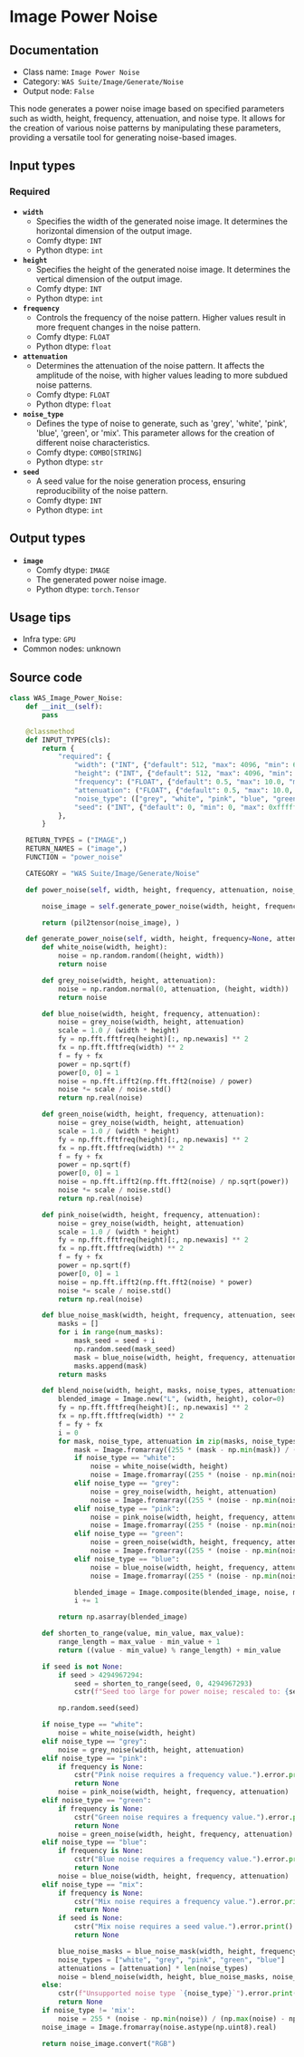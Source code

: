 # Image Power Noise
## Documentation
- Class name: `Image Power Noise`
- Category: `WAS Suite/Image/Generate/Noise`
- Output node: `False`

This node generates a power noise image based on specified parameters such as width, height, frequency, attenuation, and noise type. It allows for the creation of various noise patterns by manipulating these parameters, providing a versatile tool for generating noise-based images.
## Input types
### Required
- **`width`**
    - Specifies the width of the generated noise image. It determines the horizontal dimension of the output image.
    - Comfy dtype: `INT`
    - Python dtype: `int`
- **`height`**
    - Specifies the height of the generated noise image. It determines the vertical dimension of the output image.
    - Comfy dtype: `INT`
    - Python dtype: `int`
- **`frequency`**
    - Controls the frequency of the noise pattern. Higher values result in more frequent changes in the noise pattern.
    - Comfy dtype: `FLOAT`
    - Python dtype: `float`
- **`attenuation`**
    - Determines the attenuation of the noise pattern. It affects the amplitude of the noise, with higher values leading to more subdued noise patterns.
    - Comfy dtype: `FLOAT`
    - Python dtype: `float`
- **`noise_type`**
    - Defines the type of noise to generate, such as 'grey', 'white', 'pink', 'blue', 'green', or 'mix'. This parameter allows for the creation of different noise characteristics.
    - Comfy dtype: `COMBO[STRING]`
    - Python dtype: `str`
- **`seed`**
    - A seed value for the noise generation process, ensuring reproducibility of the noise pattern.
    - Comfy dtype: `INT`
    - Python dtype: `int`
## Output types
- **`image`**
    - Comfy dtype: `IMAGE`
    - The generated power noise image.
    - Python dtype: `torch.Tensor`
## Usage tips
- Infra type: `GPU`
- Common nodes: unknown


## Source code
```python
class WAS_Image_Power_Noise:
    def __init__(self):
        pass

    @classmethod
    def INPUT_TYPES(cls):
        return {
            "required": {
                "width": ("INT", {"default": 512, "max": 4096, "min": 64, "step": 1}),
                "height": ("INT", {"default": 512, "max": 4096, "min": 64, "step": 1}),
                "frequency": ("FLOAT", {"default": 0.5, "max": 10.0, "min": 0.0, "step": 0.01}),
                "attenuation": ("FLOAT", {"default": 0.5, "max": 10.0, "min": 0.0, "step": 0.01}),
                "noise_type": (["grey", "white", "pink", "blue", "green", "mix"],),
                "seed": ("INT", {"default": 0, "min": 0, "max": 0xffffffffffffffff}),
            },
        }

    RETURN_TYPES = ("IMAGE",)
    RETURN_NAMES = ("image",)
    FUNCTION = "power_noise"

    CATEGORY = "WAS Suite/Image/Generate/Noise"

    def power_noise(self, width, height, frequency, attenuation, noise_type, seed):

        noise_image = self.generate_power_noise(width, height, frequency, attenuation, noise_type, seed)

        return (pil2tensor(noise_image), )

    def generate_power_noise(self, width, height, frequency=None, attenuation=None, noise_type="white", seed=None):
        def white_noise(width, height):
            noise = np.random.random((height, width))
            return noise

        def grey_noise(width, height, attenuation):
            noise = np.random.normal(0, attenuation, (height, width))
            return noise

        def blue_noise(width, height, frequency, attenuation):
            noise = grey_noise(width, height, attenuation)
            scale = 1.0 / (width * height)
            fy = np.fft.fftfreq(height)[:, np.newaxis] ** 2
            fx = np.fft.fftfreq(width) ** 2
            f = fy + fx
            power = np.sqrt(f)
            power[0, 0] = 1
            noise = np.fft.ifft2(np.fft.fft2(noise) / power)
            noise *= scale / noise.std()
            return np.real(noise)

        def green_noise(width, height, frequency, attenuation):
            noise = grey_noise(width, height, attenuation)
            scale = 1.0 / (width * height)
            fy = np.fft.fftfreq(height)[:, np.newaxis] ** 2
            fx = np.fft.fftfreq(width) ** 2
            f = fy + fx
            power = np.sqrt(f)
            power[0, 0] = 1
            noise = np.fft.ifft2(np.fft.fft2(noise) / np.sqrt(power))
            noise *= scale / noise.std()
            return np.real(noise)

        def pink_noise(width, height, frequency, attenuation):
            noise = grey_noise(width, height, attenuation)
            scale = 1.0 / (width * height)
            fy = np.fft.fftfreq(height)[:, np.newaxis] ** 2
            fx = np.fft.fftfreq(width) ** 2
            f = fy + fx
            power = np.sqrt(f)
            power[0, 0] = 1
            noise = np.fft.ifft2(np.fft.fft2(noise) * power)
            noise *= scale / noise.std()
            return np.real(noise)

        def blue_noise_mask(width, height, frequency, attenuation, seed, num_masks=3):
            masks = []
            for i in range(num_masks):
                mask_seed = seed + i
                np.random.seed(mask_seed)
                mask = blue_noise(width, height, frequency, attenuation)
                masks.append(mask)
            return masks

        def blend_noise(width, height, masks, noise_types, attenuations):
            blended_image = Image.new("L", (width, height), color=0)
            fy = np.fft.fftfreq(height)[:, np.newaxis] ** 2
            fx = np.fft.fftfreq(width) ** 2
            f = fy + fx
            i = 0
            for mask, noise_type, attenuation in zip(masks, noise_types, attenuations):
                mask = Image.fromarray((255 * (mask - np.min(mask)) / (np.max(mask) - np.min(mask))).astype(np.uint8).real)
                if noise_type == "white":
                    noise = white_noise(width, height)
                    noise = Image.fromarray((255 * (noise - np.min(noise)) / (np.max(noise) - np.min(noise))).astype(np.uint8).real)
                elif noise_type == "grey":
                    noise = grey_noise(width, height, attenuation)
                    noise = Image.fromarray((255 * (noise - np.min(noise)) / (np.max(noise) - np.min(noise))).astype(np.uint8).real)
                elif noise_type == "pink":
                    noise = pink_noise(width, height, frequency, attenuation)
                    noise = Image.fromarray((255 * (noise - np.min(noise)) / (np.max(noise) - np.min(noise))).astype(np.uint8).real)
                elif noise_type == "green":
                    noise = green_noise(width, height, frequency, attenuation)
                    noise = Image.fromarray((255 * (noise - np.min(noise)) / (np.max(noise) - np.min(noise))).astype(np.uint8).real)
                elif noise_type == "blue":
                    noise = blue_noise(width, height, frequency, attenuation)
                    noise = Image.fromarray((255 * (noise - np.min(noise)) / (np.max(noise) - np.min(noise))).astype(np.uint8).real)

                blended_image = Image.composite(blended_image, noise, mask)
                i += 1

            return np.asarray(blended_image)

        def shorten_to_range(value, min_value, max_value):
            range_length = max_value - min_value + 1
            return ((value - min_value) % range_length) + min_value

        if seed is not None:
            if seed > 4294967294:
                seed = shorten_to_range(seed, 0, 4294967293)
                cstr(f"Seed too large for power noise; rescaled to: {seed}").warning.print()

            np.random.seed(seed)

        if noise_type == "white":
            noise = white_noise(width, height)
        elif noise_type == "grey":
            noise = grey_noise(width, height, attenuation)
        elif noise_type == "pink":
            if frequency is None:
                cstr("Pink noise requires a frequency value.").error.print()
                return None
            noise = pink_noise(width, height, frequency, attenuation)
        elif noise_type == "green":
            if frequency is None:
                cstr("Green noise requires a frequency value.").error.print()
                return None
            noise = green_noise(width, height, frequency, attenuation)
        elif noise_type == "blue":
            if frequency is None:
                cstr("Blue noise requires a frequency value.").error.print()
                return None
            noise = blue_noise(width, height, frequency, attenuation)
        elif noise_type == "mix":
            if frequency is None:
                cstr("Mix noise requires a frequency value.").error.print()
                return None
            if seed is None:
                cstr("Mix noise requires a seed value.").error.print()
                return None

            blue_noise_masks = blue_noise_mask(width, height, frequency, attenuation, seed=seed, num_masks=3)
            noise_types = ["white", "grey", "pink", "green", "blue"]
            attenuations = [attenuation] * len(noise_types)
            noise = blend_noise(width, height, blue_noise_masks, noise_types, attenuations)
        else:
            cstr(f"Unsupported noise type `{noise_type}`").error.print()
            return None
        if noise_type != 'mix':
            noise = 255 * (noise - np.min(noise)) / (np.max(noise) - np.min(noise))
        noise_image = Image.fromarray(noise.astype(np.uint8).real)

        return noise_image.convert("RGB")

```
